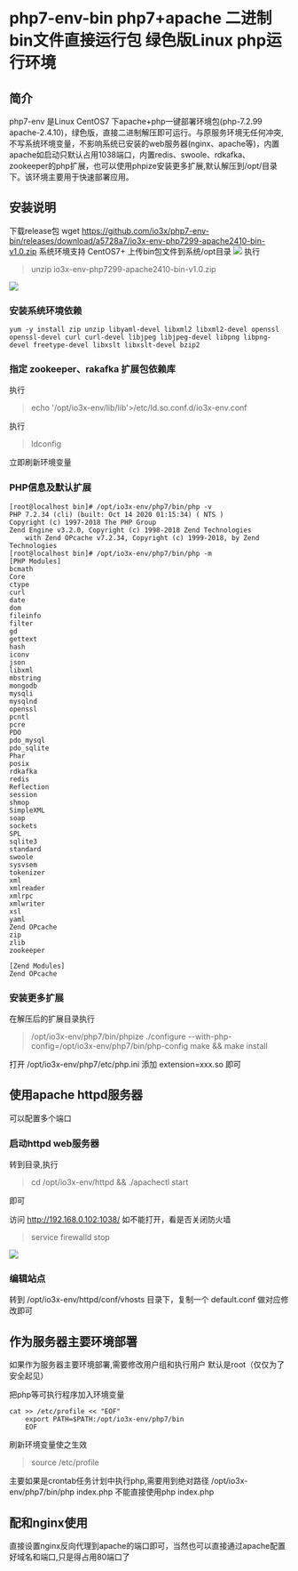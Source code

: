 # php7-env-bin php7+apache 二进制bin文件直接运行包 绿色版Linux php运行环境
## 简介
php7-env 是Linux CentOS7 下apache+php一键部署环境包(php-7.2.99 apache-2.4.10)，绿色版，直接二进制解压即可运行。与原服务环境无任何冲突,不写系统环境变量，不影响系统已安装的web服务器(nginx、apache等)，内置apache如启动只默认占用1038端口，内置redis、swoole、rdkafka、zookeeper的php扩展，也可以使用phpize安装更多扩展,默认解压到/opt/目录下。该环境主要用于快速部署应用。
## 安装说明
下载release包
wget https://github.com/io3x/php7-env-bin/releases/download/a5728a7/io3x-env-php7299-apache2410-bin-v1.0.zip
系统环境支持 CentOS7+
上传bin包文件到系统/opt目录
![](https://php-images.oss-cn-qingdao.aliyuncs.com/uploadfile/md/202010/1017/95E6A2A60732A0220D031F7E9AD84AA2.png)
执行
> unzip io3x-env-php7299-apache2410-bin-v1.0.zip

![](https://php-images.oss-cn-qingdao.aliyuncs.com/uploadfile/md/202010/1017/48623CEC4046725074EA1040356263D4.png)

### 安装系统环境依赖
    yum -y install zip unzip libyaml-devel libxml2 libxml2-devel openssl openssl-devel curl curl-devel libjpeg libjpeg-devel libpng libpng-devel freetype-devel libxslt libxslt-devel bzip2


### 指定 zookeeper、rakafka 扩展包依赖库
执行
> echo '/opt/io3x-env/lib/lib'>/etc/ld.so.conf.d/io3x-env.conf

执行
> ldconfig

立即刷新环境变量

### PHP信息及默认扩展

    [root@localhost bin]# /opt/io3x-env/php7/bin/php -v
    PHP 7.2.34 (cli) (built: Oct 14 2020 01:15:34) ( NTS )
    Copyright (c) 1997-2018 The PHP Group
    Zend Engine v3.2.0, Copyright (c) 1998-2018 Zend Technologies
        with Zend OPcache v7.2.34, Copyright (c) 1999-2018, by Zend Technologies
    [root@localhost bin]# /opt/io3x-env/php7/bin/php -m
    [PHP Modules]
    bcmath
    Core
    ctype
    curl
    date
    dom
    fileinfo
    filter
    gd
    gettext
    hash
    iconv
    json
    libxml
    mbstring
    mongodb
    mysqli
    mysqlnd
    openssl
    pcntl
    pcre
    PDO
    pdo_mysql
    pdo_sqlite
    Phar
    posix
    rdkafka
    redis
    Reflection
    session
    shmop
    SimpleXML
    soap
    sockets
    SPL
    sqlite3
    standard
    swoole
    sysvsem
    tokenizer
    xml
    xmlreader
    xmlrpc
    xmlwriter
    xsl
    yaml
    Zend OPcache
    zip
    zlib
    zookeeper
    
    [Zend Modules]
    Zend OPcache


### 安装更多扩展
在解压后的扩展目录执行
> /opt/io3x-env/php7/bin/phpize
./configure --with-php-config=/opt/io3x-env/php7/bin/php-config
make && make install

打开
/opt/io3x-env/php7/etc/php.ini
添加
extension=xxx.so
即可

## 使用apache httpd服务器
可以配置多个端口

### 启动httpd web服务器
转到目录,执行
> cd /opt/io3x-env/httpd && ./apachectl start

即可

访问
http://192.168.0.102:1038/
如不能打开，看是否关闭防火墙
> service firewalld stop

![](https://php-images.oss-cn-qingdao.aliyuncs.com/uploadfile/md/202010/1017/579A5A9F5D7B1C3D550D90BC120B1F1A.png)

### 编辑站点
转到
/opt/io3x-env/httpd/conf/vhosts
目录下，复制一个 default.conf 做对应修改即可

## 作为服务器主要环境部署
如果作为服务器主要环境部署,需要修改用户组和执行用户 默认是root（仅仅为了安全起见）

把php等可执行程序加入环境变量


    cat >> /etc/profile << "EOF"
        export PATH=$PATH:/opt/io3x-env/php7/bin
        EOF

刷新环境变量使之生效
> source /etc/profile

主要如果是crontab任务计划中执行php,需要用到绝对路径
/opt/io3x-env/php7/bin/php index.php
不能直接使用php index.php

## 配和nginx使用
直接设置nginx反向代理到apache的端口即可，当然也可以直接通过apache配置好域名和端口,只是得占用80端口了





